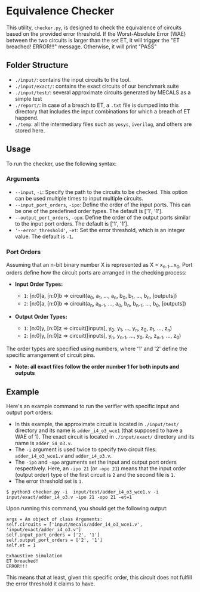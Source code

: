 # Equivalence Checker

This utility, `checker.py`, is designed to check the equivalence of circuits based on the provided error threshold.
If the Worst-Absolute Error (WAE) between the two circuits is larger than the set ET, it will trigger the "ET breached! ERROR!!!" message.
Otherwise, it will print "PASS"

## Folder Structure
- `./input/`: contains the input circuits to the tool. 
- `./input/exact/`: contains the exact circuits of our benchmark suite
- `./input/test/`: several approximate circuits generated by MECALS as a simple test
- `./report/`: in case of a breach to ET, a `.txt` file is dumped into this directory that includes the input combinations for which a breach of ET happend.
- `./temp`: all the intermediary files such as `yosys`, `iverilog`, and others are stored here.

## Usage

To run the checker, use the following syntax:


### Arguments

- `--input`, `-i`: Specify the path to the circuits to be checked. This option can be used multiple times to input multiple circuits.
- `--input_port_orders`, `-ipo`: Define the order of the input ports. This can be one of the predefined order types. The default is ['1', '1'].
- `--output_port_orders`, `-opo`: Define the order of the output ports similar to the input port orders. The default is ['1', '1'].
- `'--error_threshold'`, `-et`: Set the error threshold, which is an integer value. The default is `-1`.

### Port Orders

Assuming that an n-bit binary number X is represented as X = x<sub>n-1</sub>...x<sub>0</sub>,
Port orders define how the circuit ports are arranged in the checking process:


- **Input Order Types:**
  - `1`: [n:0]a, [n:0]b => circuit(a<sub>0</sub>, a<sub>1</sub>, ..., a<sub>n</sub>, b<sub>0</sub>, b<sub>1</sub>, ..., b<sub>n</sub>, [outputs])
  - `2`: [n:0]a, [n:0]b => circuit(a<sub>n</sub>, a<sub>n-1</sub>, ..., a<sub>0</sub>, b<sub>n</sub>, b<sub>n-1</sub>, ..., b<sub>0</sub>, [outputs])

- **Output Order Types:**
  - `1`: [n:0]y, [n:0]z => circuit([inputs], y<sub>0</sub>, y<sub>1</sub>, ..., y<sub>n</sub>, z<sub>0</sub>, z<sub>1</sub>, ..., z<sub>n</sub>)
  - `2`: [n:0]y, [n:0]z => circuit([inputs], y<sub>n</sub>, y<sub>n-1</sub>, ..., y<sub>0</sub>, z<sub>n</sub>, z<sub>n-1</sub>, ..., z<sub>0</sub>)

The order types are specified using numbers, where '1' and '2' define the specific arrangement of circuit pins.

- **Note: all exact files follow the order number 1 for both inputs and outputs** 


## Example

Here's an example command to run the verifier with specific input and output port orders:

- In this example, the approximate circuit is located in `./input/test/` directory and its name is `adder_i4_o3_wce1` (that supposed to have a WAE of 1).
The exact circuit is located in `./input/exact/` directory and its name is `adder_i4_o3.v`.
- The `-i` argument is used twice to specify two circuit files: `adder_i4_o3_wce1.v` and `adder_i4_o3.v`.
- The `-ipo` and `-opo` arguments set the input and output port orders respectively. Here, an `-ipo 21` (or `-opo 21`) means that the input order (output order) type of the first circuit is `2` and the second file is `1`.  
- The error threshold set is `1`. 



```$ python3 checker.py -i  input/test/adder_i4_o3_wce1.v -i input/exact/adder_i4_o3.v -ipo 21 -opo 21 -et=1```

Upon running this command, you should get the following output:

```
args = An object of class Arguments:
self.circuits = ['input/mecals/adder_i4_o3_wce1.v', 'input/exact/adder_i4_o3.v']
self.input_port_orders = ['2', '1']
self.output_port_orders = ['2', '1']
self.et = 1

Exhaustive Simulation
ET breached!
ERROR!!!
```

This means that at least, given this specific order, this circuit does not fulfill the error threshold it claims to have.
